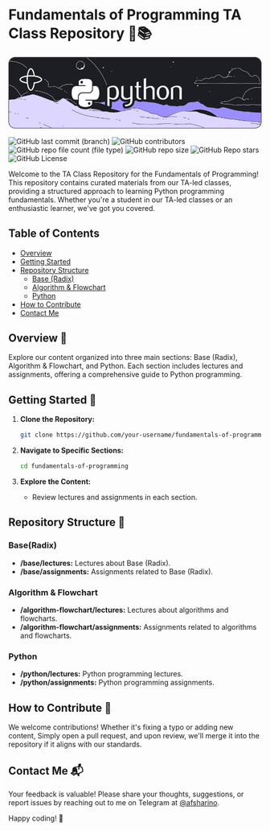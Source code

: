 # Fundamentals of Programming TA Class Repository 🐍📚
<img src="./images/banner_python-readme.png" width="800">

![GitHub last commit (branch)](https://img.shields.io/github/last-commit/afsharino/Fundamentals-of-Programming/main?color=%23E6E6FA)
![GitHub contributors](https://img.shields.io/github/contributors/afsharino/Fundamentals-of-Programming?color=%238A2BE2)
![GitHub repo file count (file type)](https://img.shields.io/github/directory-file-count/afsharino/Fundamentals-of-Programming?color=%23D8BFD8)
![GitHub repo size](https://img.shields.io/github/repo-size/afsharino/Fundamentals-of-Programming?color=%239932CC)
![GitHub Repo stars](https://img.shields.io/github/stars/afsharino/Fundamentals-of-Programming?color=%239370DB)
![GitHub License](https://img.shields.io/github/license/afsharino/Fundamentals-of-Programming?color=%23BDB5D5)


Welcome to the TA Class Repository for the Fundamentals of Programming! This repository contains curated materials from our TA-led classes, providing a structured approach to learning Python programming fundamentals. Whether you're a student in our TA-led classes or an enthusiastic learner, we've got you covered.

## Table of Contents

- [Overview](#overview)
- [Getting Started](#getting-started)
- [Repository Structure](#repository-structure)
  - [Base (Radix)](#base-about-base-radix)
  - [Algorithm & Flowchart](#algorithm--flowchart)
  - [Python](#python)
- [How to Contribute](#how-to-contribute)
- [Contact Me](#contact-me)

## Overview 👀

Explore our content organized into three main sections: Base (Radix), Algorithm & Flowchart, and Python. Each section includes lectures and assignments, offering a comprehensive guide to Python programming.

## Getting Started 🚀

1. **Clone the Repository:**
   ```bash
   git clone https://github.com/your-username/fundamentals-of-programming.git
   ```
 2. **Navigate to Specific Sections:**
    ```bash
    cd fundamentals-of-programming
    ```

3. **Explore the Content:**
    - Review lectures and assignments in each section.

## Repository Structure 📂

### Base(Radix)
- **/base/lectures:** Lectures about Base (Radix).
- **/base/assignments:** Assignments related to Base (Radix).

### Algorithm & Flowchart
- **/algorithm-flowchart/lectures:** Lectures about algorithms and flowcharts.
- **/algorithm-flowchart/assignments:** Assignments related to algorithms and flowcharts.

### Python
- **/python/lectures:** Python programming lectures.
- **/python/assignments:** Python programming assignments.

## How to Contribute 🤝
We welcome contributions! Whether it's fixing a typo or adding new content, Simply open a pull request, and upon review, we'll merge it into the repository if it aligns with our standards.

## Contact Me 📬

Your feedback is valuable! Please share your thoughts, suggestions, or report issues by reaching out to me on Telegram at [@afsharino](https://t.me/afsharino).

Happy coding! 🚀

